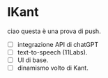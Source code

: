 # IKant

ciao questa è una prova di push.

- [ ] integrazione API di chatGPT
- [ ] text-to-speech (11Labs).
- [ ] UI di base.
- [ ] dinamismo volto di Kant.
